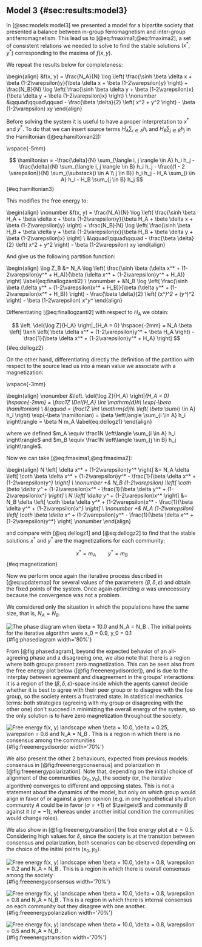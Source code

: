 
## Model 3 {#sec:results:model3}
<!-- Bipartite society: cohesiveness and antagonism -->

In [@sec:models:model3] we presented a model for a bipartite society that presented a balance between in-group ferromagnetism and inter-group antiferromagnetism. This lead us to [@eq:fmaxima1;@eq:fmaxima2], a set of consistent relations we needed to solve to find the stable solutions $(x^*, y^*)$ corresponding to the maxima of $f(x, y)$.

We repeat the results below for completeness:

\begin{align}
    &f(x, y) = \frac{N_A}{N} \log \left( \frac{\sinh \beta \delta x + \beta (1-2\varepsilon)y}{\beta \delta x + \beta (1-2\varepsilon)y} \right) + \frac{N_B}{N} \log \left( \frac{\sinh \beta \delta y + \beta (1-2\varepsilon)x}{\beta \delta y + \beta (1-2\varepsilon)x} \right) \\
    \nonumber &\qquad\qquad\qquad - \frac{\beta \delta}{2} \left( x^2 + y^2 \right) - \beta (1-2\varepsilon) xy
\end{align}

Before solving the system it is useful to have a proper interpretation to $x^*$ and $y^*$. To do that we can insert source terms $H_A \sum_{i \in A} h_i$ and $H_B \sum_{j \in B} h_j$ in the Hamiltonian ([@eq:hamiltonian2]):

\vspace{-5mm}

$$  \hamiltonian =  -\frac{\delta}{N} \sum_{\langle i, j \rangle \in A} h_i h_j -\frac{\delta}{N} \sum_{\langle i, j \rangle \in B} h_i h_j - \frac{(1 - 2 \varepsilon)}{N} \sum_{\substack{i \in A \\ j \in B}} h_i h_j - H_A \sum_{i \in A} h_i - H_B \sum_{j \in B} h_j $$  {#eq:hamiltonian3}

This modifies the free energy to:

\begin{align}
    \nonumber &f(x, y) = \frac{N_A}{N} \log \left( \frac{\sinh \beta H_A + \beta \delta x + \beta (1-2\varepsilon)y}{\beta H_A + \beta \delta x + \beta (1-2\varepsilon)y} \right) + \frac{N_B}{N} \log \left( \frac{\sinh \beta H_B + \beta \delta y + \beta (1-2\varepsilon)x}{\beta H_B + \beta \delta y + \beta (1-2\varepsilon)x} \right) \\
    &\qquad\qquad\qquad - \frac{\beta \delta}{2} \left( x^2 + y^2 \right) - \beta (1-2\varepsilon) xy
\end{align}

And give us the following partition function:

\begin{align}
    \log Z_B &= N_A \log \left( \frac{\sinh \beta (\delta x^* + (1-2\varepsilon)y^* + H_A)}{\beta (\delta x^* + (1-2\varepsilon)y^* + H_A)} \right) \label{eq:finallogzanti2} \\
    \nonumber + &N_B \log \left( \frac{\sinh \beta (\delta y^* + (1-2\varepsilon)x^* + H_B)}{\beta (\delta y^* + (1-2\varepsilon)x^* + H_B)} \right) - \frac{\beta \delta}{2} \left( (x^*)^2 + (y^*)^2 \right) - \beta (1-2\varepsilon) x^*y^*
\end{align}

Differentiating [@eq:finallogzanti2] with respect to $H_A$ we obtain:

$$ \left. \del{\log Z}{H_A} \right|_{H_A = 0} \hspace{-2mm} = N_A \beta \left[ \tanh \left( \beta \delta x^* + (1-2\varepsilon)y^* + \beta H_A \right) - \frac{1}{\beta \delta x^* + (1-2\varepsilon)y^* + H_A} \right] $$ {#eq:dellogz2}

On the other hand, differentiating directly the definition of the partition with respect to the source lead us into a mean value we associate with a magnetization:

\vspace{-3mm}

\begin{align}
    \nonumber &\left. \del{\log Z}{H_A} \right|_{H_A = 0} \hspace{-2mm} = \frac1Z \Del{H_A} \int \mathrm{d}h\ \exp(-\beta \hamiltonian) \\
    &\qquad = \frac1Z \int \mathrm{d}h\ \left( \beta \sum_{i \in A} h_i \right) \exp(-\beta \hamiltonian) = \beta \left\langle \sum_{i \in A} h_i \right\rangle = \beta N m_A \label{eq:dellogz1}
\end{align}

where we defined $m_A \equiv \frac1N \left\langle \sum_{i \in A} h_i \right\rangle$ and $m_B \equiv \frac1N \left\langle \sum_{j \in B} h_j \right\rangle$.
<!-- $$ m_A = N_A \left[ \cotanh \beta \delta x + (1-2\varepsilon)y - \frac{1}{\beta \delta x + (1-2\varepsilon)y} \right] $$ -->

Now we can take [@eq:fmaxima1;@eq:fmaxima2]:

\begin{align}
	N \left[ \delta x^* + (1-2\varepsilon)y^* \right] &= N_A \delta \left[ \coth \beta \delta x^* + (1-2\varepsilon)y^* - \frac{1}{\beta \delta x^* + (1-2\varepsilon)y^*} \right] \\
    \nonumber +& N_B (1-2\varepsilon) \left[ \coth \beta \delta y^* + (1-2\varepsilon)x^* - \frac{1}{\beta \delta y^* + (1-2\varepsilon)x^*} \right] \\
	N \left[ \delta y^* + (1-2\varepsilon)x^* \right] &= N_B \delta \left[ \coth \beta \delta y^* + (1-2\varepsilon)x^* - \frac{1}{\beta \delta y^* + (1-2\varepsilon)x^*} \right] \\
    \nonumber +& N_A (1-2\varepsilon) \left[ \coth \beta \delta x^* + (1-2\varepsilon)y^* - \frac{1}{\beta \delta x^* + (1-2\varepsilon)y^*} \right] \nonumber
\end{align}

and compare with [@eq:dellogz1] and [@eq:dellogz2] to find that the stable solutions $x^*$ and $y^*$ are the magnetizations for each community:

$$ x^* = m_A \qquad y^* = m_B $$ {#eq:magnetization}

Now we perform once again the iterative process described in [@eq:updatemap] for several values of the parameters $(\beta, \delta, \varepsilon)$ and obtain the fixed points of the system. Once again optimizing $\alpha$ was unnecessary because the convergence was not a problem.

We considered only the situation in which the populations have the same size, that is, $N_A = N_B$.

![The phase diagram when $\beta = 10.0$ and $N_A = N_B$ . The initial points for the iterative algorithm were $x_0 = 0.9, y_0 = 0.1$](images/phasediagram-full-beta10-rho05-initial0901.png){#fig:phasediagram width='80%'}

From [@fig:phasediagram], beyond the expected behavior of an all-agreeing phase and a disagreeing one, we also note that there is a region where both groups present zero magnetization. This can be seen also from the free energy plot below ([@fig:freeenergydisorder]), and is due to the interplay between agreement and disagreement in the groups' interactions: it is a region of the $(\beta, \delta, \varepsilon)$-space inside which the agents cannot decide whether it is best to agree with their peer group or to disagree with the foe group, so the society enters a frustrated state. In statistical mechanics terms: both strategies (agreeing with my group or disagreeing with the other one) don't succeed in minimizing the overall energy of the system, so the only solution is to have zero magnetization throughout the society.

![Free energy $f(x, y)$ landscape when $\beta = 10.0, \delta = 0.25, \varepsilon = 0.6$ and $N_A = N_B$ . This is a region in which there is no consensus among the communities](images/freeenergy-beta10-delta25-eps6-rho05.png){#fig:freeenergydisorder width='70%'}

We also present the other $2$ behaviours, expected from previous models: consensus in [@fig:freeenergyconsensus] and polarization in [@fig:freeenergypolarization]. Note that, depending on the initial choice of alignment of the communities $(x_0, y_0)$, the society (or, the iterative algorithm) converges to different and opposing states. This is not a statement about the dynamics of the model, but only on which group would align in favor of or against a given opinion (e.g. in one hypothetical situation community $A$ could be in favor ($\sigma = +1$) of $\zeitgeist$ and community $B$ against it ($\sigma = -1$), whereas under another initial condition the communities would change roles).

We also show in [@fig:freeenergytransition] the free energy plot at $\varepsilon = 0.5$. Considering high values for $\delta$, since the society is at the transition between consensus and polarization, both scenarios can be observed depending on the choice of the initial points $(x_0, y_0)$.

![Free energy $f(x, y)$ landscape when $\beta = 10.0, \delta = 0.8, \varepsilon = 0.2$ and $N_A = N_B$ . This is a region in which there is overall consensus among the society](images/freeenergy-beta10-delta8-eps2-rho05.png){#fig:freeenergyconsensus width='70%'}

![Free energy $f(x, y)$ landscape when $\beta = 10.0, \delta = 0.8, \varepsilon = 0.8$ and $N_A = N_B$ . This is a region in which there is internal consensus on each community but they disagree with one another.](images/freeenergy-beta10-delta8-eps8-rho05.png){#fig:freeenergypolarization width='70%'}

![Free energy $f(x, y)$ landscape when $\beta = 10.0, \delta = 0.8, \varepsilon = 0.5$ and $N_A = N_B$ .](images/freeenergy-beta10-delta9-eps5-rho05.png){#fig:freeenergytransition width='70%'}
